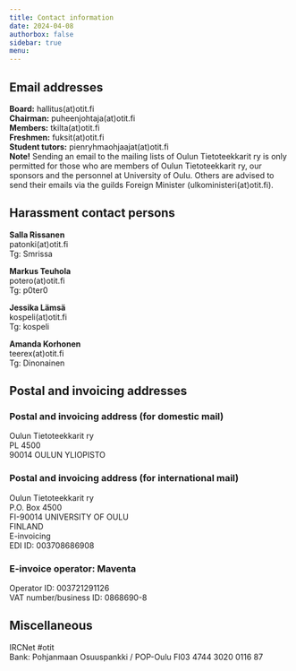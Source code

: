 ```yaml
---
title: Contact information
date: 2024-04-08
authorbox: false
sidebar: true
menu:
---
```


## Email addresses
**Board:** hallitus(at)otit.fi  
**Chairman:** puheenjohtaja(at)otit.fi  
**Members:** tkilta(at)otit.fi  
**Freshmen:** fuksit(at)otit.fi  
**Student tutors:** pienryhmaohjaajat(at)otit.fi  
**Note!** Sending an email to the mailing lists of Oulun Tietoteekkarit ry is only permitted for those who are members of Oulun Tietoteekkarit ry, our sponsors and the personnel at University of Oulu. Others are advised to send their emails via the guilds Foreign Minister (ulkoministeri(at)otit.fi).  

## Harassment contact persons

**Salla Rissanen**  
patonki(at)otit.fi  
Tg: Smrissa  

**Markus Teuhola**  
potero(at)otit.fi  
Tg: p0ter0  

**Jessika Lämsä**  
kospeli(at)otit.fi  
Tg: kospeli  

**Amanda Korhonen**  
teerex(at)otit.fi  
Tg: Dinonainen  

## Postal and invoicing addresses

### Postal and invoicing address (for domestic mail)

Oulun Tietoteekkarit ry  
PL 4500  
90014 OULUN YLIOPISTO  

### Postal and invoicing address (for international mail)

Oulun Tietoteekkarit ry  
P.O. Box 4500  
FI-90014 UNIVERSITY OF OULU  
FINLAND  
E-invoicing  
EDI ID: 003708686908  

### E-invoice operator: Maventa
Operator ID: 003721291126  
VAT number/business ID: 0868690-8  

## Miscellaneous

IRCNet #otit  
Bank: Pohjanmaan Osuuspankki / POP-Oulu FI03 4744 3020 0116 87  
